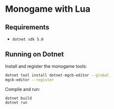 # Monogame with Lua

## Requirements

- `dotnet sdk 5.0`

## Running on Dotnet
Install and register the monogame tools:
```bash
dotnet tool install dotnet-mgcb-editor --global
mgcb-editor --register
```

Compile and run:
```bash
dotnet build
dotnet run
```

